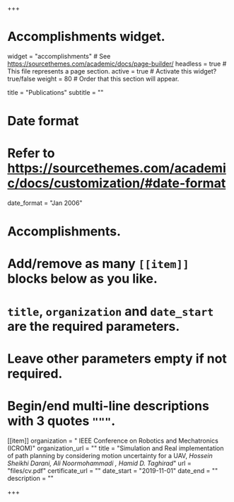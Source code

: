 +++
# Accomplishments widget.
widget = "accomplishments"  # See https://sourcethemes.com/academic/docs/page-builder/
headless = true  # This file represents a page section.
active = true  # Activate this widget? true/false
weight = 80  # Order that this section will appear.

title = "Publications"
subtitle = ""

# Date format
#   Refer to https://sourcethemes.com/academic/docs/customization/#date-format
date_format = "Jan 2006"

# Accomplishments.
#   Add/remove as many `[[item]]` blocks below as you like.
#   `title`, `organization` and `date_start` are the required parameters.
#   Leave other parameters empty if not required.
#   Begin/end multi-line descriptions with 3 quotes `"""`.
[[item]]
  organization = " IEEE Conference on Robotics and Mechatronics (ICROM)"
  organization_url = ""
  title = "Simulation and Real implementation of path planning by considering motion uncertainty for a UAV, _Hossein Sheikhi Darani, Ali Noormohammadi , Hamid D. Taghirad_"
  url = "files/cv.pdf"
  certificate_url = ""
  date_start = "2019-11-01"
  date_end = ""
  description = ""



+++
